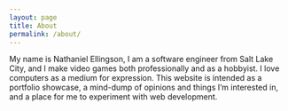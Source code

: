 ```yaml
---
layout: page
title: About
permalink: /about/
---
```


My name is Nathaniel Ellingson, I am a software engineer from Salt Lake City, and I make video games both professionally and as a hobbyist. I love computers as a medium for expression. This website is intended as a portfolio showcase, a mind-dump of opinions and things I’m interested in, and a place for me to experiment with web development.
